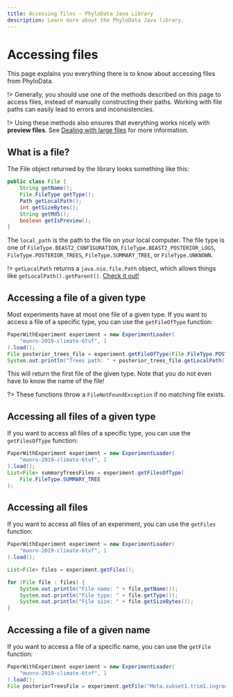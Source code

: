 ```yaml
---
title: Accessing files - PhyloData Java Library
description: Learn more about the PhyloData Java library.
---
```


# Accessing files

This page explains you everything there is to know about accessing files from PhyloData.

!> Generally, you should use one of the methods described on this page to access files, instead of manually constructing their paths. Working with file paths can easily lead to errors and inconsistencies.

!> Using these methods also ensures that everything works nicely with **preview files**. See [Dealing with large files](/docs/python_large_files) for more information.

## What is a file?

The File object returned by the library looks something like this:

```java
public class File {
    String getName();
    File.FileType getType();
    Path getLocalPath();
    int getSizeBytes();
    String getMd5();
    boolean getIsPreview();
}
```

The `local_path` is the path to the file on your local computer. The file type is one of `FileType.BEAST2_CONFIGURATION`, `FileType.BEAST2_POSTERIOR_LOGS`, `FileType.POSTERIOR_TREES`, `FileType.SUMMARY_TREE`, or `FileType.UNKNOWN`.

!> `getLocalPath` returns a `java.nio.file.Path` object, which allows things like `getLocalPath().getParent()`. [Check it out!](https://docs.oracle.com/javase/8/docs/api/java/nio/file/Path.html)

## Accessing a file of a given type

Most experiments have at most one file of a given type. If you want to access a file of a specific type, you can use the `getFileOfType` function:

```java
PaperWithExperiment experiment = new ExperimentLoader(
    "munro-2019-climate-6tvf", 1
).load();
File posterior_trees_file = experiment.getFileOfType(File.FileType.POSTERIOR_TREES);
System.out.println("Trees path: " + posterior_trees_file.getLocalPath());
```

This will return the first file of the given type. Note that you do not even have to know the name of the file!

?> These functions throw a `FileNotFoundException` if no matching file exists.

## Accessing all files of a given type

If you want to access all files of a specific type, you can use the `getFilesOfType` function:

```java
PaperWithExperiment experiment = new ExperimentLoader(
    "munro-2019-climate-6tvf", 1
).load();
List<File> summaryTreesFiles = experiment.getFilesOfType(
    File.FileType.SUMMARY_TREE
);
```

## Accessing all files

If you want to access all files of an experiment, you can use the `getFiles` function:

```java
PaperWithExperiment experiment = new ExperimentLoader(
    "munro-2019-climate-6tvf", 1
).load();

List<File> files = experiment.getFiles();

for (File file : files) {
    System.out.println("File name: " + file.getName());
    System.out.println("File type: " + file.getType());
    System.out.println("File size: " + file.getSizeBytes());
}
```

## Accessing a file of a given name

If you want to access a file of a specific name, you can use the `getFile` function:

```java
PaperWithExperiment experiment = new ExperimentLoader(
    "munro-2019-climate-6tvf", 1
).load();
File posteriorTreesFile = experiment.getFile("Meta.subset1.trim1.ingroup.B.xml");
```
